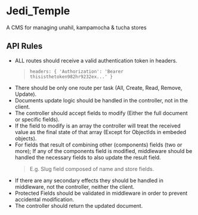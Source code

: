 # Jedi_Temple
A CMS for managing unahil, kampamocha &amp; tucha stores

## API Rules

- ALL routes should receive a valid authentication token in headers.
  > `headers: { 'Authorization': 'Bearer thisisthetoken982hr9232ex...' } `
- There should be only one route per task (All, Create, Read, Remove, Update).
- Documents update logic should be handled in the controller, not in the client.
- The controller should accept fields to modify (Either the full document or specific fields).
- If the field to modify is an array the controller will treat the received value as the final state of 
  that array (Except for ObjectIds in embeded objects).
- For fields that result of combining other (components) fields (two or more); If any of the components 
  field is modified, middleware should be handled the necessary fields to also update the result field.
  > E.g. Slug field composed of name and store fields.
- If there are any secondary effects they should be handled in middleware, not the controller, neither the client.
- Protected Fields should be validated in middleware in order to prevent accidental modification.
- The controller should return the updated document.
